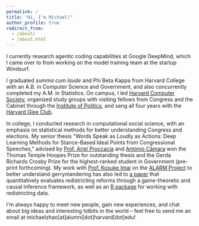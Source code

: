 ```yaml
---
permalink: /
title: "Hi, I'm Michael!"
author_profile: true
redirect_from: 
  - /about/
  - /about.html
---
```


I currently research agentic coding capabilities at Google DeepMind, which I came over to from working on the model training team at the startup Windsurf.

I graduated *summa cum laude* and Phi Beta Kappa from Harvard College with an A.B. in Computer Science and Government, and also concurrently completed my A.M. in Statistics. On campus, I led [Harvard Computer Society](https://www.hcs.harvard.edu), organized study groups with visiting fellows from Congress and the Cabinet through the [Institute of Politics](https://www.iop.harvard.edu), and sang all four years with the [Harvard Glee Club](https://www.harvardgleeclub.org).

In college, I conducted research in computational social science, with an emphasis on statistical methods for better understanding Congress and elections. My senior thesis "Words Speak as Loudly as Actions: Deep Learning Methods for Stance-Based Ideal Points from Congressional Speeches," advised by [Prof. Ariel Proccacia](https://procaccia.info/) and [António Câmara](https://ascamara.github.io/) won the Thomas Temple Hoopes Prize for outstanding thesis and the Gerda Richards Crosby Prize for the highest-ranked student in Government (pre-print forthcoming). My work with [Prof. Kosuke Imai](https://imai.fas.harvard.edu/) on the [ALARM Project](https://alarm-redist.org/) to better understand gerrymandering has also led to [a paper](https://arxiv.org/abs/2407.11336) that quantitatively evaluates redistricting reforms through a game-theoretic and causal inference framework, as well as an [R package](https://alarm-redist.org/alarmdata/) for working with redistricting data.

I'm always happy to meet new people, gain new experiences, and chat about big ideas and interesting tidbits in the world – feel free to send me an email at michaelzhao[at]alumni[dot]harvard[dot]edu!